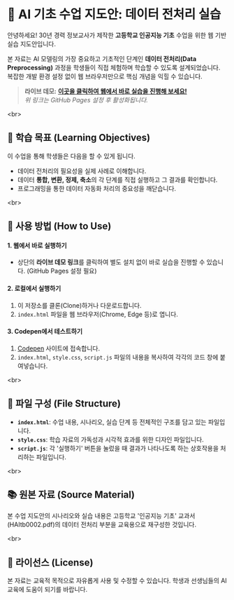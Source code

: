 
# 🧪 AI 기초 수업 지도안: 데이터 전처리 실습

안녕하세요\! 30년 경력 정보교사가 제작한 **고등학교 인공지능 기초** 수업을 위한 웹 기반 실습 지도안입니다.

본 자료는 AI 모델링의 가장 중요하고 기초적인 단계인 **데이터 전처리(Data Preprocessing)** 과정을 학생들이 직접 체험하며 학습할 수 있도록 설계되었습니다. 복잡한 개발 환경 설정 없이 웹 브라우저만으로 핵심 개념을 익힐 수 있습니다.

> **라이브 데모:** [**이곳을 클릭하여 웹에서 바로 실습을 진행해 보세요\!**](https://www.google.com/search?q=https://%5BYour-GitHub-Username%5D.github.io/%5BRepository-Name%5D/)  
> *위 링크는 GitHub Pages 설정 후 활성화됩니다.*

\<br\>

## 🎯 학습 목표 (Learning Objectives)

이 수업을 통해 학생들은 다음을 할 수 있게 됩니다.

  * 데이터 전처리의 필요성을 실제 사례로 이해합니다.
  * 데이터 **통합, 변환, 정제, 축소**의 각 단계를 직접 실행하고 그 결과를 확인합니다.
  * 프로그래밍을 통한 데이터 자동화 처리의 중요성을 깨닫습니다.

\<br\>

## 🚀 사용 방법 (How to Use)

#### 1\. 웹에서 바로 실행하기

  * 상단의 **라이브 데모 링크**를 클릭하여 별도 설치 없이 바로 실습을 진행할 수 있습니다. (GitHub Pages 설정 필요)

#### 2\. 로컬에서 실행하기

1.  이 저장소를 클론(Clone)하거나 다운로드합니다.
2.  `index.html` 파일을 웹 브라우저(Chrome, Edge 등)로 엽니다.

#### 3\. Codepen에서 테스트하기

1.  [Codepen](https://www.google.com/search?q=https://codepen.io/pen/) 사이트에 접속합니다.
2.  `index.html`, `style.css`, `script.js` 파일의 내용을 복사하여 각각의 코드 창에 붙여넣습니다.

\<br\>

## 📁 파일 구성 (File Structure)

  * **`index.html`**: 수업 내용, 시나리오, 실습 단계 등 전체적인 구조를 담고 있는 파일입니다.
  * **`style.css`**: 학습 자료의 가독성과 시각적 효과를 위한 디자인 파일입니다.
  * **`script.js`**: 각 '실행하기' 버튼을 눌렀을 때 결과가 나타나도록 하는 상호작용을 처리하는 파일입니다.

\<br\>

## 📚 원본 자료 (Source Material)

본 수업 지도안의 시나리오와 실습 내용은 고등학교 '인공지능 기초' 교과서(HAItb0002.pdf)의 데이터 전처리 부분을 교육용으로 재구성한 것입니다.

\<br\>

## 📜 라이선스 (License)

본 자료는 교육적 목적으로 자유롭게 사용 및 수정할 수 있습니다. 학생과 선생님들의 AI 교육에 도움이 되기를 바랍니다.
